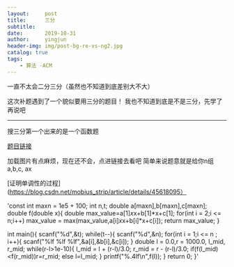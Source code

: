 ```yaml
---
layout:     post
title:      三分
subtitle:   
date:       2019-10-31
author:     yingjun
header-img: img/post-bg-re-vs-ng2.jpg
catalog: true
tags:
    - 算法 -ACM
---
```

一直不太会二分三分（虽然也不知道到底差别大不大）

这次补题遇到了一个貌似要用三分的题目！
我也不知道到底是不是三分，先学了再说吧
***
搜三分第一个出来的是一个函数题

[题目链接](https://loj.ac/problem/10013)

加载图片有点麻烦，现在还不会，点进链接去看吧
简单来说题意就是给你n组a,b,c, ax

[证明单调性的过程](https://blog.csdn.net/mobius_strip/article/details/45618095）


'const int maxn = 1e5 + 100;
int n,t;
double a[maxn],b[maxn],c[maxn];
double  f(double x){
	double max_value=a[1]*x*x+b[1]*x+c[1];
	for(int i = 2;i <= n;i++)
		max_value = max(max_value,a[i]*x*x+b[i]*x+c[i]);
	return max_value;
}

int main(){
	scanf("%d",&t);
	while(t--){
		scanf("%d",&n);
		for(int i = 1;i <= n ; i++){
			scanf("%lf %lf %lf",&a[i],&b[i],&c[i]);
		}
		double l = 0.0,r = 1000.0, l_mid, r_mid;
		while(r-l>1e-10){
			l_mid = l + (r-l)/3.0;
			r_mid = r - (r-l)/3.0;
			if(f(l_mid)<f(r_mid))r=r_mid;
			else l=l_mid;
		}
		printf("%.4lf\n",f(l));
	}
	return 0;
}'

